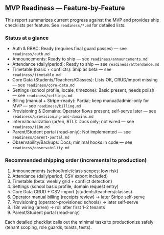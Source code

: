 ## MVP Readiness — Feature-by-Feature

This report summarizes current progress against the MVP and provides ship checklists per feature. See `readiness/*.md` for detailed lists.

### Status at a glance

- Auth & RBAC: Ready (requires final guard passes) — see `readiness/auth.md`
- Announcements: Ready to ship — see `readiness/announcements.md`
- Attendance (daily/period): Ready to ship — see `readiness/attendance.md`
- Timetable (basic + conflicts): Ship as beta — see `readiness/timetable.md`
- Core Data (Students/Teachers/Classes): Lists OK, CRUD/import missing — see `readiness/core-data.md`
- Settings (school profile, locale, timezone): Basic present, needs polish — see `readiness/settings.md`
- Billing (manual + Stripe-ready): Partial; keep manual/admin-only for MVP — see `readiness/billing.md`
- Provisioning & Domains: Operator flows present; self-serve later — see `readiness/provisioning-and-domains.md`
- Internationalization (ar/en, RTL): Docs only; not wired — see `readiness/i18n.md`
- Parent/Student portal (read-only): Not implemented — see `readiness/parent-portal.md`
- Observability/Backups: Docs; minimal hooks in code — see `readiness/observability.md`

### Recommended shipping order (incremental to production)

1) Announcements (school/role/class scopes; low risk)
2) Attendance (daily/period; CSV export included)
3) Timetable (beta: weekly grid + conflict detection)
4) Settings (school basic profile, domain request entry)
5) Core Data CRUD + CSV import (students/teachers/classes)
6) Operator manual billing (receipts review) → later Stripe self-serve
7) Provisioning (operator-provisioned schools) → later self-serve
8) i18n wiring (ar/en) → roll after first 1–2 tenants
9) Parent/Student portal (read-only)

Each detailed checklist calls out the minimal tasks to productionize safely (tenant scoping, role guards, toasts, tests).


